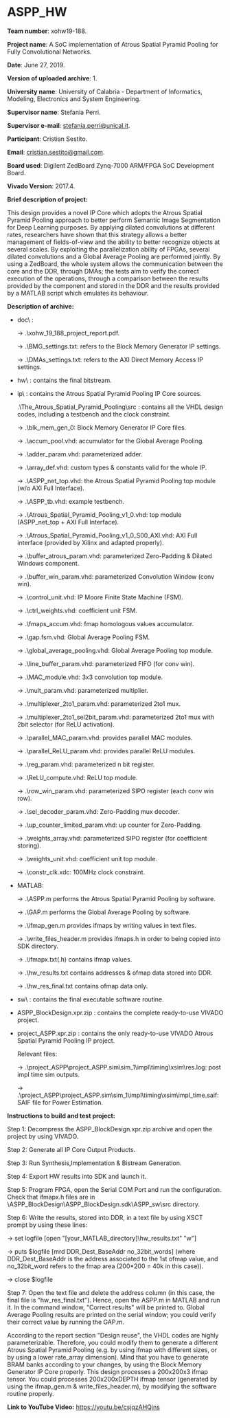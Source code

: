 # ASPP_HW 

**Team number**: xohw19-188.

**Project name**: A SoC implementation of Atrous Spatial Pyramid Pooling for Fully Convolutional Networks.

**Date**: June 27, 2019.

**Version of uploaded archive**: 1.

**University name**: University of Calabria - Department of Informatics, Modeling, Electronics and System Engineering.

**Supervisor name**: Stefania Perri.

**Supervisor e-mail**: stefania.perri@unical.it.

**Participant**: Cristian Sestito.

**Email**: cristian.sestito@gmail.com.


**Board used**: Digilent ZedBoard Zynq-7000 ARM/FPGA SoC Development Board.

**Vivado Version**: 2017.4.

**Brief description of project:**

This design provides a novel IP Core which adopts the Atrous Spatial Pyramid Pooling approach to better perform Semantic Image Segmentation for Deep Learning purposes. By applying dilated convolutions at different rates, researchers have shown that this strategy allows a better management of fields-of-view and the ability to better recognize objects at several scales.
By exploiting the parallelization ability of FPGAs, several dilated convolutions and a Global Average Pooling are performed jointly. 
By using a ZedBoard, the whole system allows the communication between the core and the DDR, through DMAs; the tests aim to verify the correct execution of the operations, through a comparison between the results provided by the component and stored in the DDR and the results provided by a MATLAB script which emulates its behaviour.


**Description of archive:**

- doc\ : 

	 -> .\xohw_19_188_project_report.pdf.

	 -> .\BMG_settings.txt: refers to the Block Memory Generator IP settings.

	 -> .\DMAs_settings.txt: refers to the AXI Direct Memory Access IP settings.
	
- hw\ : contains the final bitstream.

- ip\ : contains the Atrous Spatial Pyramid Pooling IP Core sources.

	.\The_Atrous_Spatial_Pyramid_Pooling\src : contains all the VHDL design codes, including a testbench and the clock constraint.

	 -> .\blk_mem_gen_0: Block Memory Generator IP Core files.
	
	 -> .\accum_pool.vhd: accumulator for the Global Average Pooling.
	
	 -> .\adder_param.vhd: parameterized adder.

	 -> .\array_def.vhd: custom types & constants valid for the whole IP.

	 -> .\ASPP_net_top.vhd: the Atrous Spatial Pyramid Pooling top module (w/o AXI Full Interface).

	 -> .\ASPP_tb.vhd: example testbench.

	 -> .\Atrous_Spatial_Pyramid_Pooling_v1_0.vhd: top module (ASPP_net_top + AXI Full Interface).

	 -> .\Atrous_Spatial_Pyramid_Pooling_v1_0_S00_AXI.vhd: AXI Full interface (provided by Xilinx and adapted properly).

	 -> .\buffer_atrous_param.vhd: parameterized Zero-Padding & Dilated Windows component.

	 -> .\buffer_win_param.vhd: parameterized Convolution Window (conv win).

	 -> .\control_unit.vhd: IP Moore Finite State Machine (FSM).

	 -> .\ctrl_weights.vhd: coefficient unit FSM.

	 -> .\fmaps_accum.vhd: fmap homologous values accumulator.

	 -> .\gap.fsm.vhd: Global Average Pooling FSM.

	 -> .\global_average_pooling.vhd: Global Average Pooling top module.

	 -> .\line_buffer_param.vhd: parameterized FIFO (for conv win).

	 -> .\MAC_module.vhd: 3x3 convolution top module.

	 -> .\mult_param.vhd: parameterized multiplier.

	 -> .\multiplexer_2to1_param.vhd: parameterized 2to1 mux.

	 -> .\multiplexer_2to1_sel2bit_param.vhd: parameterized 2to1 mux with 2bit selector (for ReLU activation).

	 -> .\parallel_MAC_param.vhd: provides parallel MAC modules.

	 -> .\parallel_ReLU_param.vhd: provides parallel ReLU modules.

	 -> .\reg_param.vhd: parameterized n bit register.

	 -> .\ReLU_compute.vhd: ReLU top module.

	 -> .\row_win_param.vhd: parameterized SIPO register (each conv win row).

	 -> .\sel_decoder_param.vhd: Zero-Padding mux decoder.

	 -> .\up_counter_limited_param.vhd: up counter for Zero-Padding.

	 -> .\weights_array.vhd: parameterized SIPO register (for coefficient storing).

	 -> .\weights_unit.vhd: coefficient unit top module.

	 -> .\constr_clk.xdc: 100MHz clock constraint.
		
- MATLAB\: 

	 -> .\ASPP.m performs the Atrous Spatial Pyramid Pooling by software.
	
	 -> .\GAP.m performs the Global Average Pooling by software.
	
	 -> .\ifmap_gen.m provides ifmaps by writing values in text files.
	
	 -> .\write_files_header.m provides ifmaps.h in order to being copied into SDK directory.
	
	 -> .\ifmapx.txt(.h) contains ifmap values.
	
	 -> .\hw_results.txt contains addresses & ofmap data stored into DDR.
	
	 -> .\hw_res_final.txt contains ofmap data only.
	
- sw\ : contains the final executable software routine.

- ASPP_BlockDesign.xpr.zip : contains the complete ready-to-use VIVADO project.

- project_ASPP.xpr.zip : contains the only ready-to-use VIVADO Atrous Spatial Pyramid Pooling IP project.

	Relevant files:
	
	-> .\project_ASPP\project_ASPP.sim\sim_1\impl\timing\xsim\res.log: post impl time sim outputs.
	
	-> .\project_ASPP\project_ASPP.sim\sim_1\impl\timing\xsim\impl_time.saif: SAIF file for Power Estimation.


**Instructions to build and test project:**

Step 1: Decompress the ASPP_BlockDesign.xpr.zip archive and open the project by using VIVADO.

Step 2: Generate all IP Core Output Products.

Step 3: Run Synthesis,Implementation & Bistream Generation.

Step 4: Export HW results into SDK and launch it.

Step 5: Program FPGA, open the Serial COM Port and run the configuration. Check that ifmapx.h files are in \ASPP_BlockDesign\ASPP_BlockDesign.sdk\ASPP_sw\src directory.

Step 6: Write the results, stored into DDR, in a text file by using XSCT prompt by using these lines:

-> set logfile [open "[your_MATLAB_directory]\hw_results.txt" "w"]
	
-> puts $logfile [mrd DDR_Dest_BaseAddr no_32bit_words] 
(where DDR_Dest_BaseAddr is the address associated to the 1st ofmap value, and no_32bit_word refers to the fmap area (200*200 = 40k in this case)).
	
-> close $logfile
	
Step 7: Open the text file and delete the address column (in this case, the final file is "hw_res_final.txt"). Hence, open the ASPP.m in MATLAB and run it. In the command window, "Correct results" will be printed to. Global Average Pooling results are printed on the serial window; you could verify their correct value by running the GAP.m.

According to the report section "Design reuse", the VHDL codes are highly parameterizable. Therefore, you could modify them to generate a different Atrous Spatial Pyramid Pooling (e.g. by using ifmap with different sizes, or by using a lower rate_array dimension). Mind that you have to generate BRAM banks according to your changes, by using the Block Memory Generator IP Core properly.
This design processes a 200x200x3 ifmap tensor. You could processes 200x200xDEPTH ifmap tensor (generated by using the ifmap_gen.m & write_files_header.m), by modifying the software routine properly.


**Link to YouTube Video:** https://youtu.be/csjqzAHQjns
